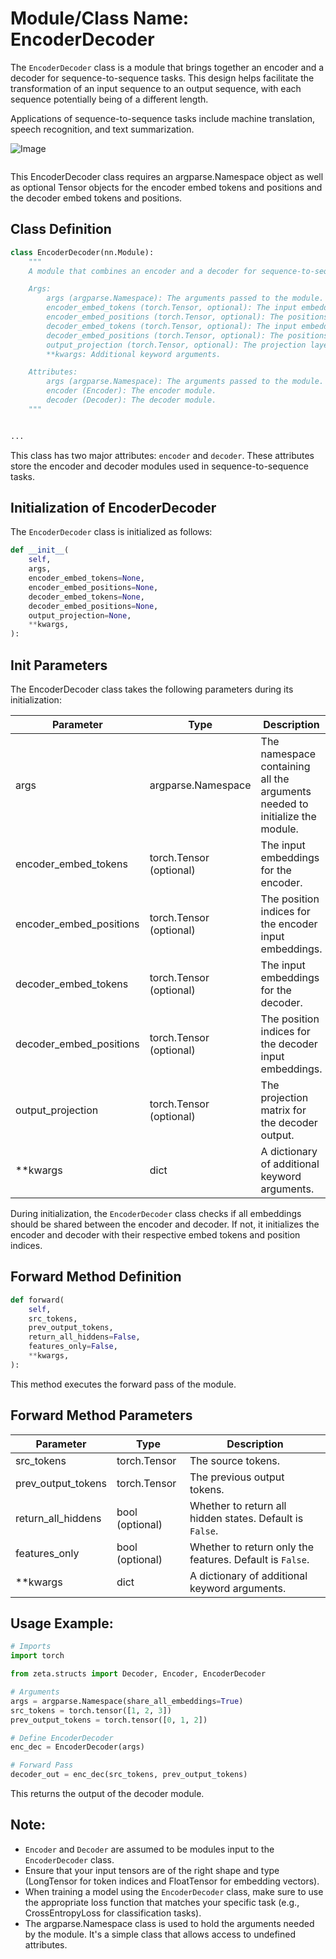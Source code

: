 # Module/Class Name: EncoderDecoder

The `EncoderDecoder` class is a module that brings together an encoder and a decoder for sequence-to-sequence tasks. This design helps facilitate the transformation of an input sequence to an output sequence, with each sequence potentially being of a different length. 

Applications of sequence-to-sequence tasks include machine translation, speech recognition, and text summarization.

![Image](https://miro.medium.com/max/1800/1*n-IgHZM5baBUjq0T7RYDBw.gif)

<image caption: Sequence to Sequence model>

This EncoderDecoder class requires an argparse.Namespace object as well as optional Tensor objects for the encoder embed tokens and positions and the decoder embed tokens and positions.

## Class Definition

```python
class EncoderDecoder(nn.Module):
    """
    A module that combines an encoder and a decoder for sequence-to-sequence tasks.

    Args:
        args (argparse.Namespace): The arguments passed to the module.
        encoder_embed_tokens (torch.Tensor, optional): The input embeddings for the encoder. Defaults to None.
        encoder_embed_positions (torch.Tensor, optional): The positions of the encoder input embeddings. Defaults to None.
        decoder_embed_tokens (torch.Tensor, optional): The input embeddings for the decoder. Defaults to None.
        decoder_embed_positions (torch.Tensor, optional): The positions of the decoder input embeddings. Defaults to None.
        output_projection (torch.Tensor, optional): The projection layer for the decoder output. Defaults to None.
        **kwargs: Additional keyword arguments.

    Attributes:
        args (argparse.Namespace): The arguments passed to the module.
        encoder (Encoder): The encoder module.
        decoder (Decoder): The decoder module.
    """


...
```

This class has two major attributes: `encoder` and `decoder`. These attributes store the encoder and decoder modules used in sequence-to-sequence tasks.

## Initialization of EncoderDecoder

The `EncoderDecoder` class is initialized as follows:

```python
def __init__(
    self,
    args,
    encoder_embed_tokens=None,
    encoder_embed_positions=None,
    decoder_embed_tokens=None,
    decoder_embed_positions=None,
    output_projection=None,
    **kwargs,
):
```

## Init Parameters
The EncoderDecoder class takes the following parameters during its initialization:

| Parameter| Type | Description |
|---|---|---|
|args| argparse.Namespace| The namespace containing all the arguments needed to initialize the module.|
|encoder_embed_tokens|torch.Tensor (optional)| The input embeddings for the encoder.|
|encoder_embed_positions| torch.Tensor (optional)| The position indices for the encoder input embeddings.|
|decoder_embed_tokens|torch.Tensor (optional)| The input embeddings for the decoder.|
|decoder_embed_positions| torch.Tensor (optional)| The position indices for the decoder input embeddings.|
|output_projection| torch.Tensor (optional)| The projection matrix for the decoder output.|
|**kwargs|dict| A dictionary of additional keyword arguments.|


During initialization, the `EncoderDecoder` class checks if all embeddings should be shared between the encoder and decoder. If not, it initializes the encoder and decoder with their respective embed tokens and position indices.


## Forward Method Definition

```python
def forward(
    self,
    src_tokens,
    prev_output_tokens,
    return_all_hiddens=False,
    features_only=False,
    **kwargs,
):
```
This method executes the forward pass of the module.

## Forward Method Parameters
| Parameter| Type | Description |
|---|---|---|
|src_tokens|torch.Tensor| The source tokens.|
|prev_output_tokens|torch.Tensor| The previous output tokens.|
|return_all_hiddens|bool (optional)| Whether to return all hidden states. Default is `False`.|
|features_only| bool (optional)| Whether to return only the features. Default is `False`.|
|**kwargs|dict| A dictionary of additional keyword arguments.|


## Usage Example:

```python
# Imports
import torch

from zeta.structs import Decoder, Encoder, EncoderDecoder

# Arguments
args = argparse.Namespace(share_all_embeddings=True)
src_tokens = torch.tensor([1, 2, 3])
prev_output_tokens = torch.tensor([0, 1, 2])

# Define EncoderDecoder
enc_dec = EncoderDecoder(args)

# Forward Pass
decoder_out = enc_dec(src_tokens, prev_output_tokens)
```
This returns the output of the decoder module. 

## Note:

- `Encoder` and `Decoder` are assumed to be modules input to the `EncoderDecoder` class.
- Ensure that your input tensors are of the right shape and type (LongTensor for token indices and FloatTensor for embedding vectors).
- When training a model using the `EncoderDecoder` class, make sure to use the appropriate loss function that matches your specific task (e.g., CrossEntropyLoss for classification tasks).
- The argparse.Namespace class is used to hold the arguments needed by the module. It's a simple class that allows access to undefined attributes.
